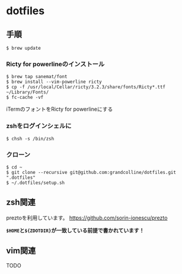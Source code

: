 # dotfiles

## 手順
```
$ brew update
```
### Ricty for powerlineのインストール
```
$ brew tap sanemat/font
$ brew install --vim-powerline ricty
$ cp -f /usr/local/Cellar/ricty/3.2.3/share/fonts/Ricty*.ttf ~/Library/Fonts/
$ fc-cache -vf
```
iTermのフォントをRicty for powerlineにする

### zshをログインシェルに
```
$ chsh -s /bin/zsh
```

### クローン
```
$ cd ~
$ git clone --recursive git@github.com:grandcolline/dotfiles.git ".dotfiles"
$ ~/.dotfiles/setup.sh
```

## zsh関連
preztoを利用しています。
https://github.com/sorin-ionescu/prezto

**`$HOME`と`${ZDOTDIR}`が一致している前提で書かれています！**

## vim関連
TODO

